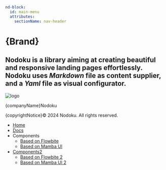 ```yaml
nd-block:
  id: main-menu
  attributes:
    sectionName: nav-header
```

# {Brand}

## **Nodoku** is a library aiming at creating beautiful and responsive landing pages effortlessly. **Nodoku** uses **_Markdown_** file as content supplier, and a **_Yaml_** file as visual configurator.

![logo](icon:nd-react-icons/hi2:HiOutlineMap "Nodoku logo")

{companyName}Nodoku

{copyrightNotice}© 2024 Nodoku. All rights reserved.

- [Home](/#)
- [Docs](/docs)
- Components
  - [Based on Flowbite](/docs/flowbite-components)
  - [Based on Mamba UI](/docs/mambaui-components)
- [Components2](/components2)
  - [Based on Flowbite 2](/docs/flowbite-components-2)
  - [Based on Mamba UI 2](/docs/mambaui-components-2)

